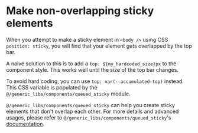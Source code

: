 # Make non-overlapping sticky elements

When you attempt to make a sticky element in `<body />` using CSS
`position: sticky`, you will find that your element gets overlapped by the top
bar.

A naive solution to this is to add a `top: ${my_hardcoded_size}px` to the
component style. This works well until the size of the top bar changes.

To avoid hard coding, you can use `top: var(--accumulated-top)` instead. This
CSS variable is populated by the `@/generic_libs/components/queued_sticky`
module.

`@/generic_libs/components/queued_sticky` can help you create sticky elements
that don't overlap each other. For more details and advanced usages, please
refer to `@/generic_libs/components/queued_sticky`'s
[documentation](../../src/generic_libs/components/queued_sticky/doc.md).

